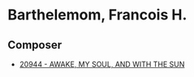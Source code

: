 # Barthelemom, Francois H.

## Composer

- [20944 - AWAKE, MY SOUL, AND WITH THE SUN](/hymns/20944.md)

